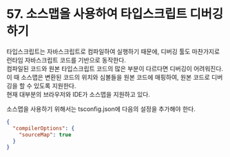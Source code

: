 # 57. 소스맵을 사용하여 타입스크립트 디버깅하기

타입스크립트는 자바스크립트로 컴파일하여 실행하기 때문에, 디버깅 툴도 마찬가지로 런타임 자바스크립트 코드를 기반으로 동작한다.  
컴파일된 코드와 원본 타입스크립트 코드의 많은 부분이 다르다면 디버깅이 어려워진다.
이 때 소스맵은 변환된 코드의 위치와 심볼들을 원본 코드에 매핑하여, 원본 코드로 디버깅을 할 수 있도록 지원한다.  
현재 대부분의 브라우저와 IDE가 소스맵을 지원하고 있다.

소스맵을 사용하기 위해서는 tsconfig.json에 다음의 설정을 추가해야 한다.

```json
{
  "compilerOptions": {
    "sourceMap": true
  }
}
```